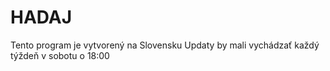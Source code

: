 # HADAJ
Tento program je vytvorený na Slovensku 
Updaty by mali vychádzať každý týždeň v sobotu o 18:00
